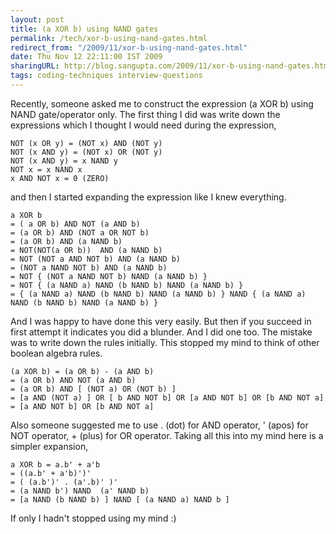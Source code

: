 ```yaml
---
layout: post
title: (a XOR b) using NAND gates
permalink: /tech/xor-b-using-nand-gates.html
redirect_from: "/2009/11/xor-b-using-nand-gates.html"
date: Thu Nov 12 22:11:00 IST 2009
sharingURL: http://blog.sangupta.com/2009/11/xor-b-using-nand-gates.html
tags: coding-techniques interview-questions
---
```


Recently, someone asked me to construct the expression (a XOR b) using NAND 
gate/operator only. The first thing I did was write down the expressions which I thought I would need during the expression,

<!-- break here -->

```
NOT (x OR y) = (NOT x) AND (NOT y)
NOT (x AND y) = (NOT x) OR (NOT y)
NOT (x AND y) = x NAND y
NOT x = x NAND x
x AND NOT x = 0 (ZERO)
```

and then I started expanding the expression like I knew everything.

```text
a XOR b
= ( a OR b) AND NOT (a AND b)
= (a OR b) AND (NOT a OR NOT b)
= (a OR b) AND (a NAND b)
= NOT(NOT(a OR b))  AND (a NAND b)
= NOT (NOT a AND NOT b) AND (a NAND b)
= (NOT a NAND NOT b) AND (a NAND b)
= NOT { (NOT a NAND NOT b) NAND (a NAND b) }
= NOT { (a NAND a) NAND (b NAND b) NAND (a NAND b) }
= { (a NAND a) NAND (b NAND b) NAND (a NAND b) } NAND { (a NAND a) NAND (b NAND b) NAND (a NAND b) }
```

And I was happy to have done this very easily. But then if you succeed in first attempt 
it indicates you did a blunder. And I did one too. The mistake was to write down the rules 
initially. This stopped my mind to think of other boolean algebra rules.

```text
(a XOR b) = (a OR b) - (a AND b)
= (a OR b) AND NOT (a AND b)
= (a OR b) AND [ (NOT a) OR (NOT b) ]
= [a AND (NOT a) ] OR [ b AND NOT b] OR [a AND NOT b] OR [b AND NOT a]
= [a AND NOT b] OR [b AND NOT a]
```

Also someone suggested me to use . (dot) for AND operator, ' (apos) for NOT operator, + (plus) for 
OR operator. Taking all this into my mind here is a simpler expansion,

```text
a XOR b = a.b' + a'b
= ((a.b' + a'b)')'
= ( (a.b')' . (a'.b)' )'
= (a NAND b') NAND  (a' NAND b)
= [a NAND (b NAND b) ] NAND [ (a NAND a) NAND b ]
```

If only I hadn't stopped using my mind :)
